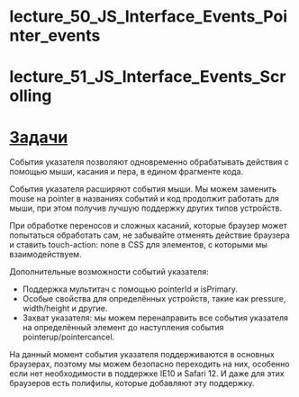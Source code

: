 # lecture_50_JS_Interface_Events_Pointer_events  
# lecture_51_JS_Interface_Events_Scrolling  

#  [Задачи ](https://github.com/schoolteacherMP/lecture_50_JS_Interface_Events_Pointer_events/blob/main/tasks.md)  

События указателя позволяют одновременно обрабатывать действия с помощью мыши, касания и пера, в едином фрагменте кода.  

События указателя расширяют события мыши. Мы можем заменить mouse на pointer в названиях событий и код продолжит работать для мыши, при этом получив лучшую поддержку других типов устройств.  

При обработке переносов и сложных касаний, которые браузер может попытаться обработать сам, не забывайте отменять действие браузера и ставить touch-action: none в CSS для элементов, с которыми мы взаимодействуем.  

Дополнительные возможности событий указателя:  

- Поддержка мультитач с помощью pointerId и isPrimary.  
- Особые свойства для определённых устройств, такие как pressure, width/height и другие.  
- Захват указателя: мы можем перенаправить все события указателя на определённый элемент до наступления события pointerup/pointercancel.  

На данный момент события указателя поддерживаются в основных браузерах, поэтому мы можем безопасно переходить на них, особенно если нет необходимости в поддержке IE10 и Safari 12. И даже для этих браузеров есть полифилы, которые добавляют эту поддержку.
